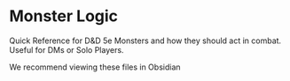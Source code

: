 # Monster Logic

Quick Reference for D&D 5e Monsters and how they should act in combat.
Useful for DMs or Solo Players.

We recommend viewing these files in Obsidian
